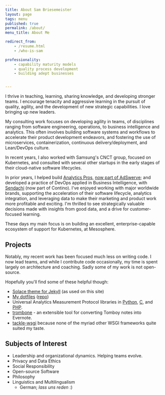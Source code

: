 ```yaml
---
title: About Sam Briesemeister
layout: page
tags: menu
published: true
permalink: /about/
menu_title: About Me

redirect_from:
    - /resume.html
    - /who-is-sam

professionality:
    - capability maturity models
    - quality process development
    - building adept businesses


---
```


I thrive in teaching, learning, sharing knowledge, and developing stronger teams. I encourage tenacity and aggressive learning in the pursuit of quality, agility, and the development of new strategic capabilities. I love bringing up new leaders.

My consulting work focuses on developing agility in teams, of disciplines ranging from software engineering, operations, to business intelligence and analytics. 
This often involves building software systems and workflows to accelerate their product development endeavors, and fostering the use of microservices, containerization, continuous delivery/deployment, and Lean/DevOps culture.

In recent years, I also worked with Samsung's CNCT group, focused on Kubernetes, and consulted with several other startups in the early stages of their cloud-native software lifecycles.

In prior years, I helped build [Analytics Pros](http://analyticspros.com), [now part of AdSwerve](https://www.forbes.com/sites/dbloom/2018/08/17/adswerve-analytics-pro-merger-google-marketing-platform/#661199803164); and developed a practice of DevOps applied in Business Intelligence, with [Sendachi](http://sendachi.com) (now part of Contino). 
I've enjoyed working with major worldwide brands, supporting the acceleration of their software lifecycle, analytics integration, and leveraging data to make their marketing and product work more profitable and exciting. I'm thrilled to see strategically valuable decisions made with insights from good data, and a drive for customer-focused learning. 

These days my main focus is on building an excellent, enterprise-capable ecosystem of support for Kubernetes, at Mesosphere. 

## Projects

Notably, my recent work has been focused much less on writing code. I now lead teams, and while I contribute code occasionally, my time is spent largely on architecture and coaching.
Sadly some of my work is not open-source. 

Hopefully you'll find some of these helpful though:

- [Solace theme for Jekyll][7] (as used on this site)
- [My dotfiles][9] ([repo][8])
- Universal Analytics Measurement Protocol libraries in [Python][1], [C][2], and [PHP][3].
- [trombone][4] - an extensible tool for converting Tomboy notes into Evernote.
- [tackle-wsgi][5] because none of the myriad other WSGI frameworks quite suited my taste.



## Subjects of Interest

- Leadership and organizational dynamics. Helping teams evolve.
- Privacy and Data Ethics
- Social Responsibility
- Open-source Software
- Philosophy 
- Linguistics and Multilingualism
   - German; _lass uns reden_ :)




[1]: https://github.com/samba/universal-analytics-python
[2]: https://github.com/samba/universal-analytics-c
[3]: https://github.com/samba/universal-analytics-php
[4]: https://github.com/samba/trombone
[5]: https://github.com/samba/tackle-wsgi
[6]: https://gitlab.com/samba/webapptitude
[7]: http://github.com/samba/jekyll-solace-theme
[8]: https://github.com/samba/dotfiles
[9]: http://samb.io/dotfiles/